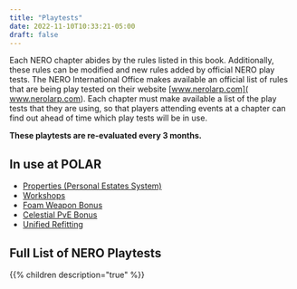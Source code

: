 ```yaml
---
title: "Playtests"
date: 2022-11-10T10:33:21-05:00
draft: false
---
```


Each NERO chapter abides by the rules listed in this book. Additionally, these rules can be modified and new rules added by official NERO play tests. The NERO International Office makes available an official list of rules that are being play tested on their website [www.nerolarp.com]( www.nerolarp.com). Each chapter must make available a list of the play tests that they are using, so that players attending events at a chapter can find out ahead of time which play tests will be in use.

**These playtests are re-evaluated every 3 months.** 

## In use at POLAR

- [Properties (Personal  Estates  System)](https://polarlarp.org/rules/playtest/playtest_properties/)
- [Workshops](https://polarlarp.org/rules/playtest/playtest_workshops/)
- [Foam Weapon Bonus](https://polarlarp.org/rules/playtest/playtest_foam_weapon/)
- [Celestial PvE Bonus](https://polarlarp.org/rules/playtest/playtest_pve_cel/)
- [Unified Refitting](https://polarlarp.org/rules/playtest/playtest_unified_refitting/)

## Full List of NERO Playtests

{{% children description="true" %}}